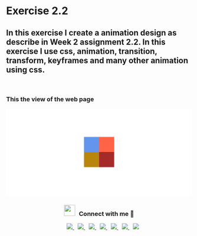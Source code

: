 # Exercise 2.2

## In this exercise I create a animation design as describe in Week 2 assignment 2.2. In this exercise I use css, animation, transition, transform, keyframes and many other animation using css.

<br />

### This the view of the web page

![This is an image](images/Exerxise-2-2.png)

<h3 align="center" > <img src="https://media.giphy.com/media/iY8CRBdQXODJSCERIr/giphy.gif" width="30" height="30" style="margin-right: 10px;">Connect with me 🤝 </h3>

<div align="center"  class="icons-social" style="margin-left: 10px;">
        <a style="margin-left: 10px;"  target="_blank" href="https://www.linkedin.com/in/jimishgajjar">
			<img src="https://img.icons8.com/doodle/40/000000/linkedin--v2.png">
        </a>
        <a style="margin-left: 10px;" target="_blank" href="https://github.com/jimishgajjar">
            <img src="https://img.icons8.com/doodle/40/000000/github--v1.png">
        </a>
		<a style="margin-left: 10px;" target="_blank" href="https://stackoverflow.com/users/9066199/jimish-gajjar">
				<img src="https://img.icons8.com/external-tal-revivo-color-tal-revivo/40/000000/external-stack-overflow-is-a-question-and-answer-site-for-professional-logo-color-tal-revivo.png">
        </a>
        <a style="margin-left: 10px;" target="_blank" href="https://www.instagram.com/jimish.gajjar/">
			<img src="https://img.icons8.com/doodle/40/000000/instagram-new--v2.png">
        </a>
        <a style="margin-left: 10px;" target="_blank" href="https://twitter.com/JimishGajjar">
			<img src="https://img.icons8.com/doodle/1x/twitter-squared--v2.png" >
        </a>
        <a style="margin-left: 10px;" target="_blank" href="https://www.youtube.com/channel/UCiVI9gZzMFf9G1SIpoRqPEg?view_as=subscriber">
				<img src="https://img.icons8.com/doodle/1x/youtube--v2.png" >
        </a>
	    <a style="margin-left: 10px;" target="_blank" href="https://jimishgajjar.in/">
			<img src="https://img.icons8.com/external-sketchy-juicy-fish/0.6x/external-blog-online-services-sketchy-sketchy-juicy-fish.png">
        </a>
</div>
